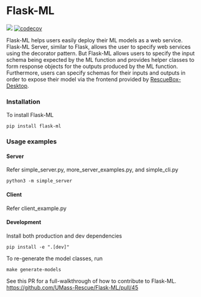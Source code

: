 # Flask-ML

![](https://img.shields.io/badge/license-MIT-blue.svg?style=flat-square)
[![codecov](https://codecov.io/github/UMass-Rescue/Flask-ML/graph/badge.svg?token=DOXIBULQQS)](https://codecov.io/github/UMass-Rescue/Flask-ML)

Flask-ML helps users easily deploy their ML models as a web service. Flask-ML Server, similar to Flask, allows the user to specify web services using the decorator pattern. But Flask-ML allows users to specify the input schema being expected by the ML function and provides helper classes to form response objects for the outputs produced by the ML function. Furthermore, users can specify schemas for their inputs and outputs in order to expose their model via the frontend provided by [RescueBox-Desktop](https://github.com/UMass-Rescue/RescueBox-Desktop).

### Installation

To install Flask-ML
```
pip install flask-ml
```

### Usage examples

#### Server

Refer simple_server.py, more_server_examples.py, and simple_cli.py

```
python3 -m simple_server
```

#### Client

Refer client_example.py

#### Development

Install both production and dev dependencies
```
pip install -e ".[dev]"
```

To re-generate the model classes, run
```
make generate-models
```

See this PR for a full-walkthrough of how to contribute to Flask-ML.
https://github.com/UMass-Rescue/Flask-ML/pull/45
